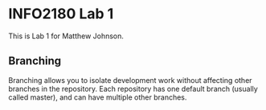 # INFO2180 Lab 1

This is Lab 1 for Matthew Johnson.

## Branching

Branching allows you to isolate development work without affecting other branches in the repository. Each repository has one default branch (usually called master), and can have
multiple other branches.